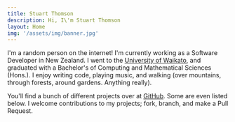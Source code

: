 ```yaml
---
title: Stuart Thomson
description: Hi, I\'m Stuart Thomson
layout: Home
img: '/assets/img/banner.jpg'
---
```


I'm a random person on the internet! I'm currently working as a Software Developer in New Zealand. I went to the [University of Waikato](https://waikato.ac.nz), and graduated with a Bachelor's of Computing and Mathematical Sciences (Hons.). I enjoy writing code, playing music, and walking (over mountains, through forests, around gardens. Anything really).

You'll find a bunch of different projects over at [GitHub](https://github.com/s-thom). Some are even listed below. I welcome contributions to my projects; fork, branch, and make a Pull Request.
